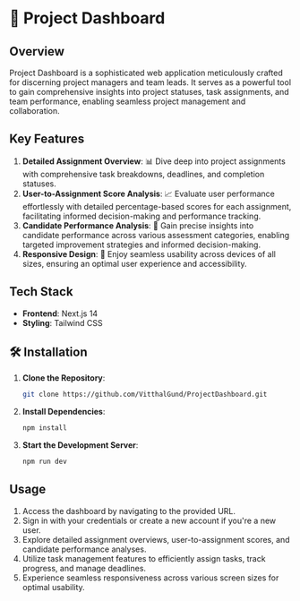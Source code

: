 # 🚀 Project Dashboard

## Overview
Project Dashboard is a sophisticated web application meticulously crafted for discerning project managers and team leads. It serves as a powerful tool to gain comprehensive insights into project statuses, task assignments, and team performance, enabling seamless project management and collaboration.

## Key Features
1. **Detailed Assignment Overview**: 📊 Dive deep into project assignments with comprehensive task breakdowns, deadlines, and completion statuses.
2. **User-to-Assignment Score Analysis**: 📈 Evaluate user performance effortlessly with detailed percentage-based scores for each assignment, facilitating informed decision-making and performance tracking.
3. **Candidate Performance Analysis**: 🎯 Gain precise insights into candidate performance across various assessment categories, enabling targeted improvement strategies and informed decision-making.
4. **Responsive Design**: 📱 Enjoy seamless usability across devices of all sizes, ensuring an optimal user experience and accessibility.

## Tech Stack
- **Frontend**: Next.js 14
- **Styling**: Tailwind CSS

## 🛠️ Installation
1. **Clone the Repository**: 
   ```bash
   git clone https://github.com/VitthalGund/ProjectDashboard.git
   ```

2. **Install Dependencies**: 
   ```bash
   npm install
   ```

3. **Start the Development Server**: 
   ```bash
   npm run dev
   ```

## Usage
1. Access the dashboard by navigating to the provided URL.
2. Sign in with your credentials or create a new account if you're a new user.
3. Explore detailed assignment overviews, user-to-assignment scores, and candidate performance analyses.
4. Utilize task management features to efficiently assign tasks, track progress, and manage deadlines.
5. Experience seamless responsiveness across various screen sizes for optimal usability.
